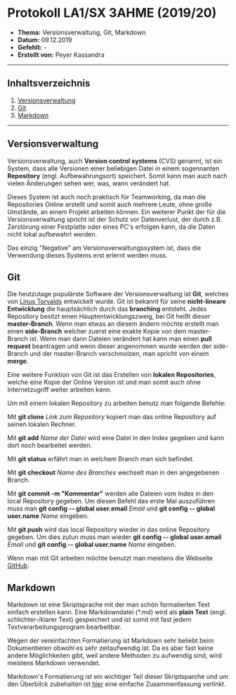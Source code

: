 # Protokoll LA1/SX 3AHME (2019/20)

* **Thema:** Versionsverwaltung, Git, Markdown
* **Datum:** 09.12.2019
* **Gefehlt:** -
* **Erstellt von:** Peyer Kassandra

----------------------------------------------------------------------------------------------

## Inhaltsverzeichnis

1. [Versionsverwaltung](#versionsverwaltung)
2. [Git](#git)
3. [Markdown](#markdown)

----------------------------------------------------------------------------------------------
## Versionsverwaltung
Versionsverwaltung, auch **Version control systems** (CVS) genannt, ist ein System, dass alle Versionen einer beliebigen Datei in einem sogennanten **Repository** (engl. Aufbewahrungsort) speichert. Somit kann man auch nach vielen Änderungen sehen wer, was, wann verändert hat.

Dieses System ist auch noch praktisch für Teamworking, da man die Repositories Online erstellt und somit auch mehrere Leute, ohne große Umstände, an einem Projekt arbeiten können. Ein weiterer Punkt der für die Versionsverwaltung spricht ist der Schutz vor Datenverlust, der durch z.B. Zerstörung einer Festplatte oder eines PC's erfolgen kann, da die Daten nicht lokal aufbewahrt werden.

Das einzig "Negative" am Versionsverwaltungssystem ist, dass die Verwendung dieses Systems erst erlernt werden muss.

## Git

Die heutzutage populärste Software der Versionsverwaltung ist **Git**, welches von [Linus Torvalds](https://de.wikipedia.org/wiki/Linus_Torvalds) entwickelt wurde. Git ist bekannt für seine **nicht-lineare Entwicklung** die hauptsächlich durch das **branching** entsteht. Jedes Repository besitzt einen Hauptentwicklungszweig, bei Git heißt dieser **master-Branch**. Wenn man etwas an diesem ändern möchte erstellt man einen **side-Branch** welcher zuerst eine exakte Kopie von dem master-Branch ist. Wenn man dann Dateien verändert hat kann man einen **pull request** beantragen und wenn dieser angenommen wurde werden der side-Branch und der master-Branch verschmolzen, man spricht von einem **merge**.

Eine weitere Funktion von Git ist das Erstellen von **lokalen Repositories**, welche eine Kopie der Online Version ist und man somit auch ohne Internetzugriff weiter arbeiten kann.

Um mit einem lokalen Repository zu arbeiten benutz man folgende Befehle:

Mit **git clone** _Link zum Repository_ kopiert man das online Repository auf seinen lokalen Rechner.

Mit **git add** _Name der Datei_ wird eine Datei in den Index gegeben und kann dort noch bearbeitet werden.

Mit **git status** erfährt man in welchem Branch man sich befindet.

Mit **git checkout** _Name des Branches_ wechselt man in den angegebenen Branch.

Mit **git commit -m "Kommentar"** werden alle Dateien vom Index in den local Repository gegeben. Um diesen Befehl das erste Mal auszuführen muss man **git config -- global user.email** _Email_ und **git config -- global user.name** _Name_ eingeben.

Mit **git push** wird das local Repository wieder in das online Repository gegeben. Um dies zutun muss man wieder **git config -- global user.email** _Email_ und **git config -- global user.name** _Name_ eingeben.

Wenn man mit Git arbeiten möchte benutzt man meistens die Webseite [GitHub](https://github.com/).

## Markdown

Markdown ist eine Skriptsprache mit der man schön formatierten Text einfach erstellen kann. Eine Markdowndatei (*.md) wird als **plain Text** (engl. schlichter-/klarer Text) gespeichert und ist somit mit fast jedem Textverarbeitungsprogram bearbeitbar.

Wegen der vereinfachten Formatierung ist Markdown sehr beliebt beim Dokumentieren obwohl es sehr zeitaufwendig ist. Da es aber fast keine andere Möglichkeiten gibt, weil andere Methoden zu aufwendig sind, wird meistens Markdown verwendet.

Markdown's Formatierung ist ein wichtiger Teil dieser Skriptsparche und um den Überbilck zubehalten ist [hier](https://github.com/adam-p/markdown-here/wiki/Markdown-Cheatsheet) eine einfache Zusammenfassung verlinkt.
